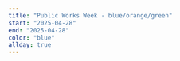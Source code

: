 ```yaml
---
title: "Public Works Week - blue/orange/green"
start: "2025-04-28"
end: "2025-04-28"
color: "blue"
allday: true
---
```


